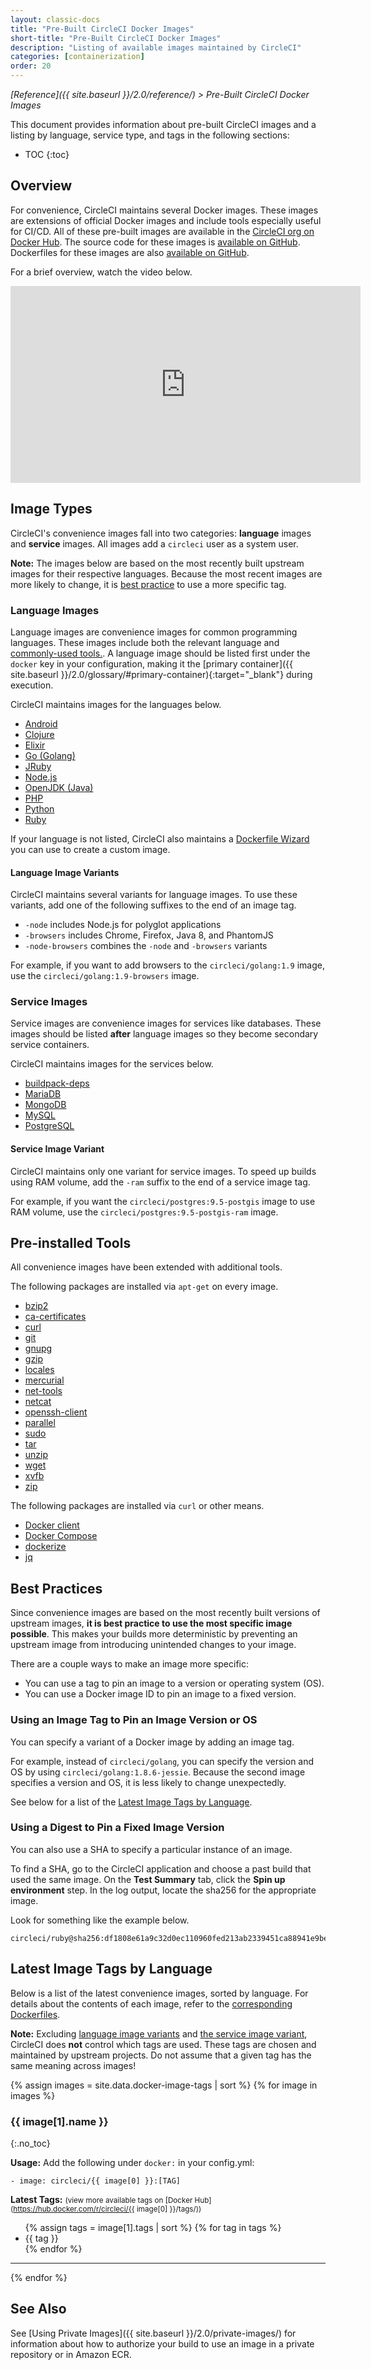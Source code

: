 ```yaml
---
layout: classic-docs
title: "Pre-Built CircleCI Docker Images"
short-title: "Pre-Built CircleCI Docker Images"
description: "Listing of available images maintained by CircleCI"
categories: [containerization]
order: 20
---
```

*[Reference]({{ site.baseurl }}/2.0/reference/) > Pre-Built CircleCI Docker Images*

This document provides information about pre-built CircleCI images and a listing by language, service type, and tags in the following sections:

* TOC
{:toc}

## Overview

For convenience,
CircleCI maintains several Docker images.
These images are extensions of official Docker images
and include tools especially useful for CI/CD.
All of these pre-built images are available in the [CircleCI org on Docker Hub](https://hub.docker.com/r/circleci/).
The source code for these images is [available on GitHub](https://github.com/circleci/circleci-images).
Dockerfiles for these images are also [available on GitHub](https://github.com/circleci-public/circleci-dockerfiles).

For a brief overview,
watch the video below.

<div class="video-wrapper">
    <iframe width="560" height="315" src="https://www.youtube.com/embed/PgIwBzXBn7M" frameborder="0" allowfullscreen></iframe>
</div>

## Image Types

CircleCI's convenience images fall into two categories:
**language** images and **service** images.
All images add a `circleci` user as a system user.

**Note:**
The images below are based on the most recently built upstream images for their respective languages.
Because the most recent images are more likely to change,
it is [best practice](#best-practices)
to use a more specific tag.

### Language Images

Language images are convenience images for common programming languages.
These images include both the relevant language and [commonly-used tools.](#pre-installed-tools).
A language image should be listed first under the `docker` key in your configuration,
making it the [primary container]({{ site.baseurl }}/2.0/glossary/#primary-container){:target="_blank"} during execution.

CircleCI maintains images for the languages below.

- [Android](#android)
- [Clojure](#clojure)
- [Elixir](#elixir)
- [Go (Golang)](#go-golang)
- [JRuby](#jruby)
- [Node.js](#nodejs)
- [OpenJDK (Java)](#openjdk)
- [PHP](#php)
- [Python](#python)
- [Ruby](#ruby)

If your language is not listed,
CircleCI also maintains a [Dockerfile Wizard](https://github.com/circleci-public/dockerfile-wizard)
you can use to create a custom image.

#### Language Image Variants

CircleCI maintains several variants for language images.
To use these variants,
add one of the following suffixes to the end of an image tag.

- `-node` includes Node.js for polyglot applications
- `-browsers` includes Chrome, Firefox, Java 8, and PhantomJS
- `-node-browsers` combines the `-node` and `-browsers` variants

For example,
if you want
to add browsers to the `circleci/golang:1.9` image,
use the `circleci/golang:1.9-browsers` image.

### Service Images

Service images are convenience images for services like databases.
These images should be listed **after** language images
so they become secondary service containers.

CircleCI maintains images for the services below.

- [buildpack-deps](#buildpack-deps)
- [MariaDB](#mariadb)
- [MongoDB](#mongodb)
- [MySQL](#mysql)
- [PostgreSQL](#postgresql)

#### Service Image Variant

CircleCI maintains only one variant for service images.
To speed up builds
using RAM volume,
add the `-ram` suffix to the end of a service image tag.

For example,
if you want the `circleci/postgres:9.5-postgis` image
to use RAM volume,
use the `circleci/postgres:9.5-postgis-ram` image.

## Pre-installed Tools

All convenience images have been extended with additional tools.

The following packages are installed via `apt-get` on every image.

- [bzip2](https://packages.debian.org/stretch/bzip2)
- [ca-certificates](https://packages.debian.org/stretch/ca-certificates)
- [curl](https://packages.debian.org/stretch/curl)
- [git](https://packages.debian.org/stretch/git)
- [gnupg](https://packages.debian.org/stretch/gnupg)
- [gzip](https://packages.debian.org/stretch/gzip)
- [locales](https://packages.debian.org/stretch/locales)
- [mercurial](https://packages.debian.org/stretch/mercurial)
- [net-tools](https://packages.debian.org/stretch/net-tools)
- [netcat](https://packages.debian.org/stretch/netcat)
- [openssh-client](https://packages.debian.org/stretch/openssh-client)
- [parallel](https://packages.debian.org/stretch/parallel)
- [sudo](https://packages.debian.org/stretch/sudo)
- [tar](https://packages.debian.org/stretch/tar)
- [unzip](https://packages.debian.org/stretch/unzip)
- [wget](https://packages.debian.org/stretch/wget)
- [xvfb](https://packages.debian.org/stretch/xvfb)
- [zip](https://packages.debian.org/stretch/zip)

The following packages are installed via `curl` or other means.

- [Docker client](https://docs.docker.com/install/)
- [Docker Compose](https://docs.docker.com/compose/overview/)
- [dockerize](https://github.com/jwilder/dockerize)
- [jq](https://stedolan.github.io/jq/)

## Best Practices

Since convenience images are based on the most recently built versions of upstream images,
**it is best practice
to use the most specific image possible**.
This makes your builds more deterministic
by preventing an upstream image
from introducing unintended changes to your image.

There are a couple ways
to make an image more specific:

- You can use a tag
to pin an image to a version or operating system (OS).
- You can use a Docker image ID
to pin an image to a fixed version.

### Using an Image Tag to Pin an Image Version or OS

You can specify a variant of a Docker image
by adding an image tag.

For example,
instead of `circleci/golang`,
you can specify the version and OS
by using `circleci/golang:1.8.6-jessie`.
Because the second image specifies a version and OS,
it is less likely
to change unexpectedly.

See below for a list of the [Latest Image Tags by Language](#latest-image-tags-by-language).

### Using a Digest to Pin a Fixed Image Version

You can also use a SHA
to specify a particular instance of an image.

To find a SHA,
go to the CircleCI application
and choose a past build
that used the same image.
On the **Test Summary** tab,
click the **Spin up environment** step.
In the log output,
locate the sha256 for the appropriate image.

Look for something like the example below.

```
circleci/ruby@sha256:df1808e61a9c32d0ec110960fed213ab2339451ca88941e9be01a03adc98396e
```

## Latest Image Tags by Language

Below is a list of the latest convenience images, sorted by language.
For details about the contents of each image,
refer to the [corresponding Dockerfiles](https://github.com/circleci-public/circleci-dockerfiles).

**Note:**
Excluding [language image variants](#language-image-variants) and [the service image variant](#service-image-variant),
CircleCI does **not** control which tags are used.
These tags are chosen and maintained by upstream projects.
Do not assume
that a given tag has the same meaning across images!

{% assign images = site.data.docker-image-tags | sort %}
{% for image in images %}

### {{ image[1].name }}
{:.no_toc}

**Usage:** Add the following under `docker:` in your config.yml:  

`- image: circleci/{{ image[0] }}:[TAG]`

**Latest Tags:** <small>(view more available tags on [Docker Hub](https://hub.docker.com/r/circleci/{{ image[0] }}/tags/))</small>

<ul class="list-2cols">
{% assign tags = image[1].tags | sort %}
{% for tag in tags %}
<li>{{ tag }}</li>
{% endfor %}
</ul>

---

{% endfor %}

## See Also

See [Using Private Images]({{ site.baseurl }}/2.0/private-images/) for information about how to authorize your build to use an image in a private repository or in Amazon ECR.
